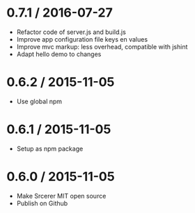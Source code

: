 0.7.1 / 2016-07-27
===================
 * Refactor code of server.js and build.js
 * Improve app configuration file keys en values
 * Improve mvc markup: less overhead, compatible with jshint
 * Adapt hello demo to changes

0.6.2 / 2015-11-05
===================
 * Use global npm

0.6.1 / 2015-11-05
===================
 * Setup as npm package

0.6.0 / 2015-11-05
===================
 * Make Srcerer MIT open source
 * Publish on Github

